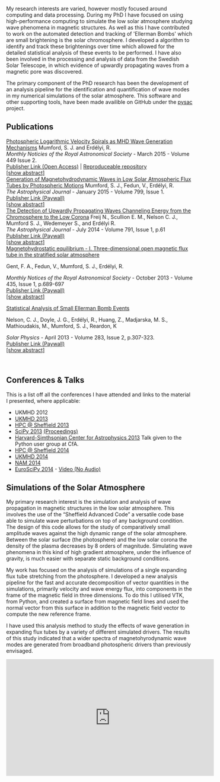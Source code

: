 <!--
.. title: Research
.. slug: research
.. date: 2014/01/27 20:52:50
.. tags:
.. link:
.. description:
.. type: text
-->

My research interests are varied, however mostly focused around computing and
data processing. During my PhD I have focused on using high-performance computing 
to simulate the low solar atmosphere studying wave phenomena in magnetic structures.
As well as this I have contributed to work on the automated detection and
tracking of 'Ellerman Bombs' which are small brightening is the solar
chromosphere. I developed a algorithm to identify and track these brightenings
over time which allowed for the detailed statistical analysis of these events
to be performed.
I have also been involved in the processing and analysis of data
from the Swedish Solar Telescope, in which evidence of upwardly
propagating waves from a magnetic pore was discovered.

The primary component of the PhD research has been the development
of an analysis pipeline for the identification and quantification of
wave modes in my numerical simulations of the solar atmosphere. This software 
and other supporting tools, have been made availible on GitHub under the
[pysac](https://github.com/SWAT-Sheffield/pysac) project.


## Publications
<a id='publications'></a>


<div class="paperblock">
<a href="http://labs.adsabs.harvard.edu/adsabs/abs/2015arXiv150101871M/"
target="blank_" class="papertitle">Photospheric Logarithmic Velocity Spirals as
MHD Wave Generation Mechanisms</a>
Mumford, S. J. and  Erdélyi, R. <br/>
<i>Monthly Noticies of the Royal Astronomical Society</i> - March 2015 - Volume 449 Issue 2.<br/>
<a href ="http://mnras.oxfordjournals.org/content/449/2/1679">Publisher Link (Open Access)</a> | <a href="https://bitbucket.org/smumford/expansion-factor-paper">Reproduceable repository</a> <br/>
<a href="javascript:toggle('mum2015a_abs', 'mum2015a_link');" id="mum2015a_link">[show abstract]</a>
<div id="mum2015a_abs" style="display: none;">
High-resolution observations of the solar photosphere have
identified a wide variety of spiralling motions in the solar plasma.
These spirals vary in properties, but are observed to be abundant at
the solar surface. In this work, these spirals are studied for their
potential as magnetohydrodynamic (MHD) wave generation mechanisms.
The inter-granular lanes, where these spirals are commonly observed,
are also regions where the magnetic field strength is higher than
average. This combination of magnetic field and spiralling plasma is
a recipe for the generation of Alfvén waves and other MHD waves.
This work employs numerical simulations of a self-similar magnetic
flux tube embedded in a realistic, gravitationally stratified, solar
atmosphere to study the effects of a single magnetic flux tube
perturbed by a logarithmic velocity spiral driver. The expansion
factor of the logarithmic spiral driver is varied and multiple
simulations are run for a range of values of the expansion factor
centred around observational constraints. The simulations are
analysed using ‘flux surfaces’ constructed from the magnetic field
lines so that the vectors perpendicular, parallel and azimuthal to
the local magnetic field vector can be calculated. The results of
this analysis show that the Alfvén wave is the dominant wave for
lower values of the expansion factor, whereas for the higher values
the parallel component is dominant. This transition occurs within
the range of the observational constraints, meaning that spiral
drivers, as observed in the solar photosphere, have the potential to
generate a variety of MHD wave modes. 
</div>
</div>

<div class="paperblock">
<a href="http://labs.adsabs.harvard.edu/adsabs/abs/2013arXiv1305.7415M/"
target="blank_" class="papertitle">Generation of Magnetohydrodynamic Waves in Low Solar
 Atmospheric Flux Tubes by Photospheric Motions</a>
Mumford, S. J., Fedun, V., Erdélyi, R. <br/>
<i>The Astrophysical Journal</i> -  January 2015 - Volume 799, Issue 1. <br/>
<a href="http://iopscience.iop.org/0004-637X/799/1/6/" target="_blank">Publisher Link (Paywall)</a> <br/>
<a href="javascript:toggle('mum2015_abs', 'mum2015_link');" id="mum2015_link">[show abstract]</a>
<div id="mum2015_abs" style="display: none;">
Recent ground- and space-based observations reveal the presence of
small-scale motions between convection cells in the solar
photosphere. In these regions, small-scale magnetic flux tubes are
generated via the interaction of granulation motion and the
background magnetic field. This paper studies the effects of these
motions on magnetohydrodynamic (MHD) wave excitation from broadband
photospheric drivers. Numerical experiments of linear MHD wave
propagation in a magnetic flux tube embedded in a realistic
gravitationally stratified solar atmosphere between the photosphere
and the low choromosphere (above $\beta = 1$) are performed. Horizontal
and vertical velocity field drivers mimic granular buffeting and
solar global oscillations. A uniform torsional driver as well as
Archimedean and logarithmic spiral drivers mimic observed torsional
motions in the solar photosphere. The results are analyzed using a
novel method for extracting the parallel, perpendicular, and
azimuthal components of the perturbations, which caters to both the
linear and non-linear cases. Employing this method yields the
identification of the wave modes excited in the numerical
simulations and enables a comparison of excited modes via velocity
perturbations and wave energy flux. The wave energy flux
distribution is calculated to enable the quantification of the
relative strengths of excited modes. The torsional drivers primarily
excite Alfvén modes (≈60% of the total flux) with small
contributions from the slow kink mode, and, for the logarithmic
spiral driver, small amounts of slow sausage mode. The horizontal
and vertical drivers primarily excite slow kink or fast sausage
modes, respectively, with small variations dependent upon flux
surface radius. 
</div>
</div>


<div class="paperblock">
<a href="http://labs.adsabs.harvard.edu/adsabs/abs/2014ApJ...791...61F/"
target="_blank" class="papertitle">The Detection of Upwardly Propagating Waves Channeling
Energy from the Chromosphere to the Low Corona</a>
Freij N., Scullion E. M., Nelson C. J., Mumford S. J., Wedemeyer S., and Erdélyi R. <br />
<i>The Astrophysical Journal</i> - July 2014 - Volume 791, Issue 1, p.61 <br />
<a href="http://iopscience.iop.org/0004-637X/791/1/61/" target="_blank"> Publisher Link (Paywall) </a> <br />
<a href="javascript:toggle('freij2014_abs', 'freij2014_link');" id="freij2014_link">[show abstract]</a>
<div id="freij2014_abs" style="display: none;">
There have been ubiquitous observations of wave-like motions in the
solar atmosphere for decades. Recent improvements to space- and
ground-based observatories have allowed the focus to shift to
smaller magnetic structures on the solar surface. In this paper,
high-resolution ground-based data taken using the Swedish 1 m Solar
Telescope is combined with co-spatial and co-temporal data from the
Atmospheric Imaging Assembly (AIA) on board the Solar Dynamics
Observatory (SDO) satellite to analyze running penumbral waves
(RPWs). RPWs have always been thought to be radial wave propagation
that occurs within sunspots. Recent research has suggested that they
are in fact upwardly propagating field-aligned waves (UPWs). Here,
RPWs within a solar pore are observed for the first time and are
interpreted as UPWs due to the lack of a penumbra that is required
to support RPWs. These UPWs are also observed co-spatially and
co-temporally within several SDO/AIA elemental lines that sample the
transition region and low corona. The observed UPWs are traveling at
a horizontal velocity of around 17 ± 0.5 km s-1 and a minimum
vertical velocity of 42 ± 21 km s-1. The estimated energy of the
waves is around 150 W m-2, which is on the lower bound required to
heat the quiet-Sun corona. This is a new, yet unconsidered source of
wave energy within the solar chromosphere and low corona. 
</div>
</div>


<div class="paperblock">
<a href="http://labs.adsabs.harvard.edu/ui/abs/2013MNRAS.435..689G"
target="_blank" class="papertitle">Magnetohydrostatic equilibrium - I. Three-dimensional open
magnetic flux tube in the stratified solar atmosphere</a>

Gent, F. A., Fedun, V., Mumford, S. J., Erdélyi, R. <br />

<i>Monthly Notices of the Royal Astronomical Society</i> - October 2013 - Volume 435, Issue 1, p.689-697 <br />
<a href="http://mnras.oxfordjournals.org/content/435/1/689" target="_blank"> Publisher Link (Paywall) </a> <br />
<a href="javascript:toggle('gent2013_abs', 'gent2013_link');" id="gent2013_link">[show abstract]</a>
<div id="gent2013_abs" style="display: none;">
A single open magnetic flux tube spanning the solar photosphere
(solar radius ≃ R☉) and the lower corona (R☉ + 10 Mm) is modelled in
magnetohydrostatic equilibrium within a realistic stratified
atmosphere subject to solar gravity. Such flux tubes are observed to
remain relatively stable for up to a day or more, and it is our aim
to apply the model as the background condition for numerical studies
of energy transport mechanisms from the surface to the corona. We
solve analytically an axially symmetric 3D structure for the model,
with magnetic field strength, plasma density, pressure and
temperature all consistent with observational and theoretical
estimates. The self-similar construction ensures the magnetic field
is divergence free. The equation of pressure balance for this
particular set of flux tubes can be integrated analytically to find
the pressure and density corrections required to preserve the
magnetohydrostatic equilibrium. The model includes a number of free
parameters, which makes the solution applicable to a variety of
other physical problems and it may therefore be of more general
interest. 
</div>
</div>


 
<div class="paperblock">
<a href="http://labs.adsabs.harvard.edu/ui/abs/2013SoPh..283..307N"
target="_blank" class="papertitle">Statistical Analysis of Small Ellerman Bomb Events</a>

Nelson, C. J., Doyle, J. G., Erdélyi, R., Huang, Z., Madjarska, M. S., Mathioudakis, M., Mumford, S. J., Reardon, K <br />

<i>Solar Physics</i> - April 2013 - Volume 283, Issue 2, p.307-323. <br />
<a href="http://link.springer.com/article/10.1007%2Fs11207-012-0222-3" target="_blank"> Publisher Link (Paywall) </a> <br />
<a href="javascript:toggle('nelson2013_abs', 'nelson2013_link');" id="nelson2013_link">[show abstract]</a>
<div id="nelson2013_abs" style="display: none;">
The properties of Ellerman bombs (EBs), small-scale brightenings in
the Hα line wings, have proved difficult to establish because their
size is close to the spatial resolution of even the most advanced
telescopes. Here, we aim to infer the size and lifetime of EBs using
high-resolution data of an emerging active region collected using
the Interferometric BIdimensional Spectrometer (IBIS) and Rapid
Oscillations of the Solar Atmosphere (ROSA) instruments as well as
the Helioseismic and Magnetic Imager (HMI) onboard the Solar
Dynamics Observatory (SDO). We develop an algorithm to track EBs
through their evolution, finding that EBs can often be much smaller
(around 0.3″) and shorter-lived (less than one minute) than previous
estimates. A correlation between G-band magnetic bright points and
EBs is also found. Combining SDO/HMI and G-band data gives a good
proxy of the polarity for the vertical magnetic field. It is found
that EBs often occur both over regions of opposite polarity flux and
strong unipolar fields, possibly hinting at magnetic reconnection as
a driver of these events.The energetics of EB events is found to
follow a power-law distribution in the range of a nanoflare (1022-25
ergs). 
</div>
</div>



<a id="talks"></a>
</br>
## Conferences &amp; Talks

This is a list off all the conferences I have attended and links to the material
 I presented, where applicable:

* UKMHD 2012
* [UKMHD 2013](http://stuartmumford.co.uk/talks/ukmhd2013-talk.pdf)
* [HPC @ Sheffield 2013](http://stuartmumford.co.uk/talks/hpc2013-talk.pdf)
* [SciPy 2013](https://www.youtube.com/watch?v=bXPPTCkaVu8)
  [(Proceedings)](http://conference.scipy.org/proceedings/scipy2013/mumford.html)
* [Harvard-Simthsonian Center for Astrophysics 2013](http://stuartmumford.co.uk/talks/cfa)
  Talk given to the Python user group at CfA.
* [HPC @ Sheffield 2014](http://stuartmumford.co.uk/talks/hpc2014-poster.pdf)
* [UKMHD 2014](http://stuartmumford.co.uk/talks/ukmhd2014)
* [NAM 2014](http://stuartmumford.co.uk/talks/nam2014)
* [EuroSciPy 2014](http://stuartmumford.co.uk/talks/euroscipy2014) -
[Video (No Audio)](https://www.youtube.com/watch?v=-Lfz3kBjEyY)

<a style="margin-bottom: 10px;" id='simulations'></a>
## Simulations of the Solar Atmosphere
My primary research interest is the simulation and analysis of wave propagation
in magnetic structures in the low solar atmosphere. This involves the use of
the &ldquo;Sheffield Advanced Code&rdquo; a versatile code base able to simulate
wave perturbations on top of any background condition. The design of this code
allows for the study of comparatively small amplitude waves against the high
dynamic range of the solar atmosphere. Between the solar surface (the
photosphere) and the low solar corona the density of the plasma decreases by 8
orders of magnitude. Simulating wave phenomena in this kind of high gradient
atmosphere, under the influence of gravity, is much easier with separate
static background conditions.

My work has focused on the analysis of simulations of a single expanding flux
tube stretching from the photosphere. I developed a new analysis pipeline for
the fast and accurate decomposition of vector quantities in the simulations,
primarily velocity and wave energy flux, into components in the frame of the
magnetic field in three dimensions. To do this I utilised VTK, from Python, and
created a surface from magnetic field lines and used the normal vector from
this surface in addition to the magnetic field vector to compute the new
reference frame.

I have used this analysis method to study the effects of wave generation in
expanding flux tubes by a variety of different simulated drivers. The results
of this study indicated that a wider spectra of magnetohyrodynamic wave modes
are generated from broadband photospheric drivers than previously envisaged.

<div class="video-container">
<iframe src="http://www.youtube.com/embed/9zc6YTp2db4" frameborder="0" width="560" height="315"></iframe>
</div>

